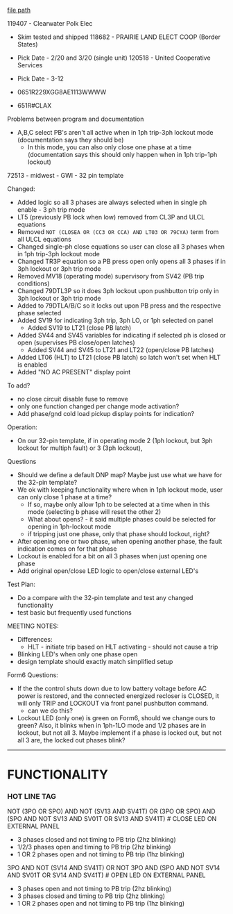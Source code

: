 
[file path](<file:///C:\Users\jnetherton\G&W Electric Co\US-PowerGridAutomation - Documents\_Lazer\Products\FORM 6 EMULATOR>)

119407 - Clearwater Polk Elec
- Skim tested and shipped
118682 - PRAIRIE LAND ELECT COOP (Border States)
- Pick Date - 2/20 and 3/20 (single unit)
120518 - United Cooperative Services
- Pick Date - 3-12

- 0651R229XGG8AE1113WWWW
- 651R#CLAX

Problems between program and documentation
- A,B,C select PB's aren't all active when in 1ph trip-3ph lockout mode (documentation says they should be)
	- In this mode, you can also only close one phase at a time (documentation says this should only happen when in 1ph trip-1ph lockout)

72513 - midwest - GWI - 32 pin template


Changed:
- Added logic so all 3 phases are always selected when in single ph enable - 3 ph trip mode
- LT5 (previously PB lock when low) removed from CL3P and ULCL equations
- Removed `NOT (CLOSEA OR (CC3 OR CCA) AND LT03 OR 79CYA)` term from all ULCL equations
- Changed single-ph close equations so user can close all 3 phases when in 1ph trip-3ph lockout mode
- Changed TR3P equation so a PB press open only opens all 3 phases if in 3ph lockout or 3ph trip mode
- Removed MV18 (operating mode) supervisory from SV42 (PB trip conditions)
- Changed 79DTL3P so it does 3ph lockout upon pushbutton trip only in 3ph lockout or 3ph trip mode
- Added to 79DTLA/B/C so it locks out upon PB press and the respective phase selected
- Added SV19 for indicating 3ph trip, 3ph LO, or 1ph selected on panel
	- Added SV19 to LT21 (close PB latch)
- Added SV44 and SV45 variables for indicating if selected ph is closed or open (supervises PB close/open latches)
	- Added SV44 and SV45 to LT21 and LT22 (open/close PB latches)
- Added LT06 (HLT) to LT21 (close PB latch) so latch won't set when HLT is enabled
- Added "NO AC PRESENT" display point

To add?
- no close circuit disable fuse to remove
- only one function changed per change mode activation?
- Add phase/gnd cold load pickup display points for indication?


Operation:
- On our 32-pin template, if in operating mode 2 (1ph lockout, but 3ph lockout for multiph fault) or 3 (3ph lockout), 

Questions
- Should we define a default DNP map? Maybe just use what we have for the 32-pin template?
- We ok with keeping functionality where when in 1ph lockout mode, user can only close 1 phase at a time?
	- If so, maybe only allow 1ph to be selected at a time when in this mode (selecting b phase will reset the other 2)
	- What about opens? - it said multiple phases could be selected for opening in 1ph-lockout mode
	- if tripping just one phase, only that phase should lockout, right?
- After opening one or two phase, when opening another phase, the fault indication comes on for that phase
- Lockout is enabled for a bit on all 3 phases when just opening one phase
- Add original open/close LED logic to open/close external LED's

Test Plan:
- Do a compare with the 32-pin template and test any changed functionality
- test basic but frequently used functions


MEETING NOTES:
- Differences:
	- HLT - initiate trip based on HLT activating - should not cause a trip
- Blinking LED's when only one phase open
- design template should exactly match simplified setup

Form6 Questions:
- If the the control shuts down due to low battery voltage before AC power is restored, and the connected energized recloser is CLOSED, it will only TRIP and LOCKOUT via front panel pushbutton command.
	- can we do this?
- Lockout LED (only one) is green on Form6, should we change ours to green? Also, it blinks when in 1ph-1LO mode and 1/2 phases are in lockout, but not all 3. Maybe implement if a phase is locked out, but not all 3 are, the locked out phases blink?

---
# FUNCTIONALITY

### HOT LINE TAG



NOT (3PO OR SPO) AND NOT (SV13 AND SV41T) OR (3PO OR SPO) AND (SPO AND NOT SV13 AND SV01T OR SV13 AND SV41T) # CLOSE LED ON EXTERNAL PANEL
- 3 phases closed and not timing to PB trip (2hz blinking)
- 1/2/3 phases open and timing to PB trip (2hz blinking)
- 1 OR 2 phases open and not timing to PB trip (1hz blinking)


3PO AND NOT (SV14 AND SV41T) OR NOT 3PO AND (SPO AND NOT SV14 AND SV01T OR SV14 AND SV41T) # OPEN LED ON EXTERNAL PANEL
- 3 phases open and not timing to PB trip (2hz blinking)
- 3 phases closed and timing to PB trip (2hz blinking)
- 1 OR 2 phases open and not timing to PB trip (1hz blinking)